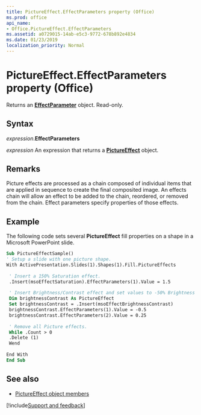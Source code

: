 ```yaml
---
title: PictureEffect.EffectParameters property (Office)
ms.prod: office
api_name:
- Office.PictureEffect.EffectParameters
ms.assetid: a0729015-14ab-e5c3-9772-678b892e4834
ms.date: 01/23/2019
localization_priority: Normal
---
```



# PictureEffect.EffectParameters property (Office)

Returns an **[EffectParameter](office.effectparameter.md)** object. Read-only.


## Syntax

_expression_.**EffectParameters**

_expression_ An expression that returns a **[PictureEffect](Office.PictureEffect.md)** object.


## Remarks

Picture effects are processed as a chain composed of individual items that are applied in sequence to create the final composited image. An effects chain will allow an effect to be added to the chain, reordered, or removed from the chain. Effect parameters specify properties of those effects.


## Example

The following code sets several **PictureEffect** fill properties on a shape in a Microsoft PowerPoint slide.


```vb
Sub PictureEffectSample() 
' Setup a slide with one picture shape. 
With ActivePresentation.Slides(1).Shapes(1).Fill.PictureEffects 
 
 ' Insert a 150% Saturation effect. 
 .Insert(msoEffectSaturation).EffectParameters(1).Value = 1.5 
 
 ' Insert Brightness/Contrast effect and set values to -50% Brightness and +25% Contrast. 
 Dim brightnessContrast As PictureEffect 
 Set brightnessContrast = .Insert(msoEffectBrightnessContrast) 
 brightnessContrast.EffectParameters(1).Value = -0.5 
 brightnessContrast.EffectParameters(2).Value = 0.25 
 
 ' Remove all Picture effects. 
 While .Count > 0 
 .Delete (1) 
 Wend 
 
End With 
End Sub
```


## See also

- [PictureEffect object members](overview/Library-Reference/pictureeffect-members-office.md)



[!include[Support and feedback](~/includes/feedback-boilerplate.md)]
